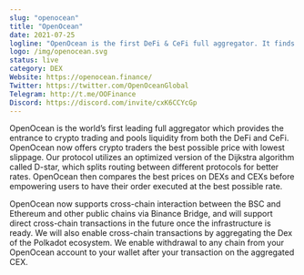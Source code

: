 ```yaml
---
slug: "openocean"
title: "OpenOcean"
date: 2021-07-25
logline: "OpenOcean is the first DeFi & CeFi full aggregator. It finds the best price and lowest slippage for traders by applying a deeply optimized intelligent routing algorithm. As one-stop entrance, we have aggregated ETH, ETH Layer2, BSC, TRON and Solana."
logo: /img/openocean.svg
status: live
category: DEX
Website: https://openocean.finance/
Twitter: https://twitter.com/OpenOceanGlobal
Telegram: http://t.me/OOFinance
Discord: https://discord.com/invite/cxK6CCYcGp
---
```


OpenOcean is the world’s first leading full aggregator which provides the entrance to crypto trading and pools liquidity from both the DeFi and CeFi. OpenOcean now offers crypto traders the best possible price with lowest slippage. Our protocol utilizes an optimized version of the Dijkstra algorithm called D-star, which splits routing between different protocols for better rates. OpenOcean then compares the best prices on DEXs and CEXs before empowering users to have their order executed at the best possible rate.

OpenOcean now supports cross-chain interaction between the BSC and Ethereum and other public chains via Binance Bridge, and will support direct cross-chain transactions in the future once the infrastructure is ready. We will also enable cross-chain transactions by aggregating the Dex of the Polkadot ecosystem. We enable withdrawal to any chain from your OpenOcean account to your wallet after your transaction on the aggregated CEX.
